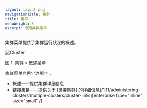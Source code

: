 ```yaml
---
layout: layout.pug
navigationTitle: 集群
title: 集群
menuWeight: 8
excerpt: 使用集群菜单
---
```


集群菜单提供了集群运行状况的概述。

![Cluster](/cn/1.11/img/cluster-ee.png)

图 1. 集群 > 概述菜单

集群菜单有两个选项卡：

- 概述——提供集群详细信息
- 链接集群——提供关于 [链接集群] 的详细信息(/1.11/administering-clusters/multiple-clusters/cluster-links)[enterprise type="inline" size="small" /]
